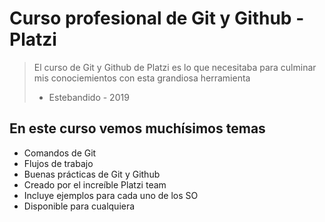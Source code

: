 # Curso profesional de Git y Github - Platzi
> El curso de Git y Github de Platzi es lo que necesitaba para culminar mis conociemientos con esta grandiosa herramienta
>- Estebandido - 2019

## En este curso vemos muchísimos temas
* Comandos de Git
* Flujos de trabajo
* Buenas prácticas de Git y Github
* Creado por el increíble Platzi team
* Incluye ejemplos para cada uno de los SO
* Disponible para cualquiera